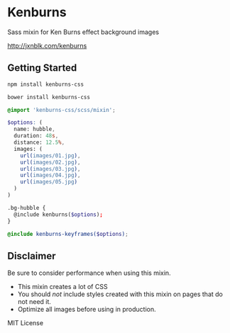 # Kenburns

Sass mixin for Ken Burns effect background images

http://jxnblk.com/kenburns

## Getting Started

```bash
npm install kenburns-css
```

```bash
bower install kenburns-css
```

```scss
@import 'kenburns-css/scss/mixin';

$options: (
  name: hubble,
  duration: 48s,
  distance: 12.5%,
  images: (
    url(images/01.jpg),
    url(images/02.jpg),
    url(images/03.jpg),
    url(images/04.jpg),
    url(images/05.jpg)
  )
)

.bg-hubble {
  @include kenburns($options);
}

@include kenburns-keyframes($options);
```

## Disclaimer

Be sure to consider performance when using this mixin.

- This mixin creates a lot of CSS
- You should *not* include styles created with this mixin on pages that do not need it. 
- Optimize all images before using in production.

MIT License

